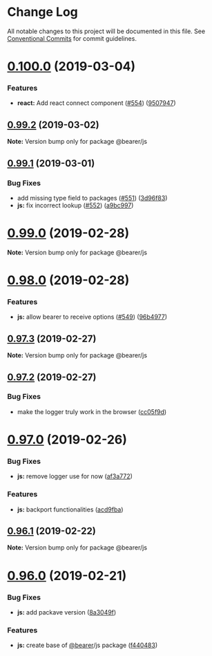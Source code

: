 # Change Log

All notable changes to this project will be documented in this file.
See [Conventional Commits](https://conventionalcommits.org) for commit guidelines.

# [0.100.0](https://github.com/Bearer/bearer/packages/js/compare/v0.99.2...v0.100.0) (2019-03-04)


### Features

* **react:** Add react connect component ([#554](https://github.com/Bearer/bearer/packages/js/issues/554)) ([9507947](https://github.com/Bearer/bearer/packages/js/commit/9507947))





## [0.99.2](https://github.com/Bearer/bearer/packages/js/compare/v0.99.1...v0.99.2) (2019-03-02)

**Note:** Version bump only for package @bearer/js





## [0.99.1](https://github.com/Bearer/bearer/packages/js/compare/v0.99.0...v0.99.1) (2019-03-01)


### Bug Fixes

* add missing type field to packages ([#551](https://github.com/Bearer/bearer/packages/js/issues/551)) ([3d96f83](https://github.com/Bearer/bearer/packages/js/commit/3d96f83))
* **js:** fix incorrect lookup ([#552](https://github.com/Bearer/bearer/packages/js/issues/552)) ([a9bc997](https://github.com/Bearer/bearer/packages/js/commit/a9bc997))





# [0.99.0](https://github.com/Bearer/bearer/packages/js/compare/v0.98.0...v0.99.0) (2019-02-28)

**Note:** Version bump only for package @bearer/js





# [0.98.0](https://github.com/Bearer/bearer/packages/js/compare/v0.97.4...v0.98.0) (2019-02-28)


### Features

* **js:** allow bearer to receive options ([#549](https://github.com/Bearer/bearer/packages/js/issues/549)) ([96b4977](https://github.com/Bearer/bearer/packages/js/commit/96b4977))





## [0.97.3](https://github.com/Bearer/bearer/packages/js/compare/v0.97.2...v0.97.3) (2019-02-27)

**Note:** Version bump only for package @bearer/js





## [0.97.2](https://github.com/Bearer/bearer/packages/js/compare/v0.97.1...v0.97.2) (2019-02-27)


### Bug Fixes

* make the logger truly work in the browser ([cc05f9d](https://github.com/Bearer/bearer/packages/js/commit/cc05f9d))





# [0.97.0](https://github.com/Bearer/bearer/packages/js/compare/v0.96.1...v0.97.0) (2019-02-26)


### Bug Fixes

* **js:** remove logger use for now ([af3a772](https://github.com/Bearer/bearer/packages/js/commit/af3a772))


### Features

* **js:** backport functionalities ([acd9fba](https://github.com/Bearer/bearer/packages/js/commit/acd9fba))





## [0.96.1](https://github.com/Bearer/bearer/packages/js/compare/v0.96.0...v0.96.1) (2019-02-22)

**Note:** Version bump only for package @bearer/js





# [0.96.0](https://github.com/Bearer/bearer/packages/js/compare/v0.95.1...v0.96.0) (2019-02-21)


### Bug Fixes

* **js:** add packave version ([8a3049f](https://github.com/Bearer/bearer/packages/js/commit/8a3049f))


### Features

* **js:** create base of [@bearer](https://github.com/bearer)/js package ([f440483](https://github.com/Bearer/bearer/packages/js/commit/f440483))
